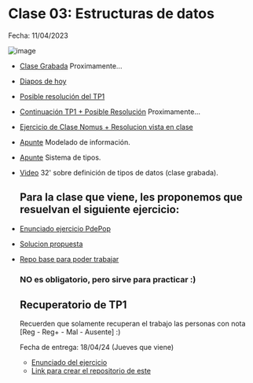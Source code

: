 # Clase 03: Estructuras de datos

Fecha: 11/04/2023

![image](https://github.com/pdepjm/bitacoras/assets/87919995/666ac8a5-8dea-4e22-b31e-2c41796c8ff2)

* [Clase Grabada]() Proximamente...
* [Diapos de hoy](https://docs.google.com/presentation/d/1JtZzfINXaNt6SbWgqq7u2SeGDPLnTsokNKOxw_Jurcc/edit?usp=sharing)
* [Posible resolución del TP1](https://github.com/pdepjm/2024-f-tp1sueldo-asanzo/blob/main/src/Library.hs)
* [Continuación TP1 + Posible Resolución]() Proximamente...
* [Ejercicio de Clase Nomus + Resolucion vista en clase](https://github.com/pdepjm/2024-f-practica-nomus)
* [Apunte](https://docs.google.com/document/d/11C2UAbP70dP7sTID-ZxJm_a-5ypKxQUEuZr6GVk5yFI/edit) Modelado de información.
* [Apunte](https://docs.google.com/document/d/1q2o2zCBU2LOfJs3nWG7-r6SaFHCIU5c0M4CJNmqOIO0/edit) Sistema de tipos.
* [Video](https://www.youtube.com/watch?v=-nxoHX45o48&ab_channel=LucasSpigariol) 32' sobre definición de tipos de datos (clase grabada).

  ## Para la clase que viene, les proponemos que resuelvan el siguiente ejercicio:

* [Enunciado ejercicio PdePop](https://docs.google.com/document/d/1YSQqvULGcSTmLB9vcSMPWOABbtqqg8MS3zHinHD2f28/edit?usp=sharing)
* [Solucion propuesta](https://github.com/pdepjm/2024-f-practica-pdepop/blob/main/src/Library.hs)
* [Repo base para poder trabajar](https://github.com/pdepjm/2024-f-repoBase)

  ### NO es obligatorio, pero sirve para practicar :)

  ## Recuperatorio de TP1
    Recuerden que solamente recuperan el trabajo las personas con nota [Reg - Reg+ - Mal - Ausente] :)

    Fecha de entrega: 18/04/24 (Jueves que viene)
    
  * [Enunciado del ejercicio](https://docs.google.com/document/d/1PfexwewKen_KTuM-tUjftch7E3LiCH7r4Jy-0MLL4AM/edit?usp=drivesdk)
  * [Link para crear el repositorio de este](https://classroom.github.com/a/IQ0cbQHJ)

  
